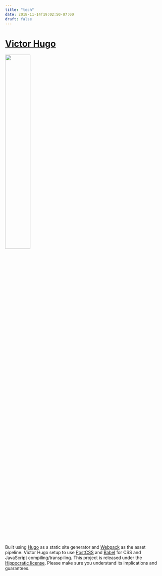 ```yaml
---
title: "tech"
date: 2018-11-14T19:02:50-07:00
draft: false
---
```


# [Victor Hugo](https://github.com/netlify-templates/victor-hugo)

<img src="https://d33wubrfki0l68.cloudfront.net/30790d6888bd8af863fb2b5c33a7f337cdbda243/4e867/images/hugo-logo-wide.svg" style="width: 40%" />

Built using [Hugo](https://gohugo.io/) as a static site generator and [Webpack](https://webpack.js.org/) as the asset pipeline. Victor Hugo setup to use [PostCSS](http://postcss.org/) and [Babel](https://babeljs.io/) for CSS and JavaScript compiling/transpiling. This project is released under the [Hippocratic license](LICENSE). Please make sure you understand its implications and guarantees.
